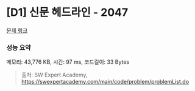# [D1] 신문 헤드라인 - 2047 

[문제 링크](https://swexpertacademy.com/main/code/problem/problemDetail.do?contestProbId=AV5QKsLaAy0DFAUq) 

### 성능 요약

메모리: 43,776 KB, 시간: 97 ms, 코드길이: 33 Bytes



> 출처: SW Expert Academy, https://swexpertacademy.com/main/code/problem/problemList.do